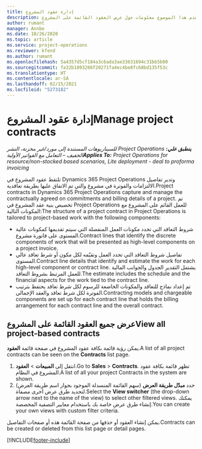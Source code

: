```yaml
---
title: إدارة عقود المشروع
description: يقدم هذا الموضوع معلومات حول عرض العقود القائمة على المشروع.
author: rumant
manager: Annbe
ms.date: 10/26/2020
ms.topic: article
ms.service: project-operations
ms.reviewer: kfend
ms.author: rumant
ms.openlocfilehash: 5a4357d5cf184a3c6ada3ae33631694c31bb5b00
ms.sourcegitcommit: fa32b1893286f20271fa4ec4be8fc68bd135f53c
ms.translationtype: HT
ms.contentlocale: ar-SA
ms.lasthandoff: 02/15/2021
ms.locfileid: "5273182"
---
```

# <a name="manage-project-contracts"></a><span data-ttu-id="eb9e8-103">إدارة عقود المشروع</span><span class="sxs-lookup"><span data-stu-id="eb9e8-103">Manage project contracts</span></span>

<span data-ttu-id="eb9e8-104">_**ينطبق علي:** ‏‫Project Operations للسيناريوهات المستندة إلى مورد/غير مخزنة‬، ‏‫النشر الخفيف – التعامل مع الفواتير الأولية‬_</span><span class="sxs-lookup"><span data-stu-id="eb9e8-104">_**Applies To:** Project Operations for resource/non-stocked based scenarios, Lite deployment - deal to proforma invoicing_</span></span>

<span data-ttu-id="eb9e8-105">تلتقط عقود المشروع في Dynamics 365 Project Operations وتدير تفاصيل الالتزامات والفوترة في مشروع والتي تم الاتفاق عليها بطريقة تعاقدية.</span><span class="sxs-lookup"><span data-stu-id="eb9e8-105">Project contracts in Dynamics 365 Project Operations capture and manage the contractually agreed on commitments and billing details of a project.</span></span> <span data-ttu-id="eb9e8-106">تم تخصيص بنية عقد المشروع في Project Operations للعمل القائم على المشروع مع المكونات التالية:</span><span class="sxs-lookup"><span data-stu-id="eb9e8-106">The structure of a project contract in Project Operations is tailored to project-based work with the following components:</span></span>

- <span data-ttu-id="eb9e8-107">شروط التعاقد التي تحدد مكونات العمل المنفصلة التي سيتم تقديمها كمكونات عالية المستوى على فاتورة مشروع.</span><span class="sxs-lookup"><span data-stu-id="eb9e8-107">Contract lines that identify the discrete components of work that will be presented as high-level components on a project invoice.</span></span>
- <span data-ttu-id="eb9e8-108">تفاصيل شروط التعاقد التي تحدد العمل وتقيّمه لكل مكون أو شرط تعاقد عالي المستوى.</span><span class="sxs-lookup"><span data-stu-id="eb9e8-108">Contract line details that identify and estimate the work for each high-level component or contract line.</span></span> <span data-ttu-id="eb9e8-109">يشتمل التقدير الجدول والجوانب المالية للعمل المرتبط بشروط التعاقد.</span><span class="sxs-lookup"><span data-stu-id="eb9e8-109">The estimate includes the schedule and the financial aspects for the work tied to the contract line.</span></span>
- <span data-ttu-id="eb9e8-110">تم إعداد نماذج للتعاقد والمكونات الخاضعة للرسوم لكل شرط تعاقد يحتفظ بترتيب الفوترة لكل شرط تعاقد والعقد الإجمالي.</span><span class="sxs-lookup"><span data-stu-id="eb9e8-110">Contracting models and chargeable components are set up for each contract line that holds the billing arrangement for each contract line and the overall contract.</span></span>

## <a name="view-all-project-based-contracts"></a><span data-ttu-id="eb9e8-111">عرض جميع العقود القائمة على المشروع</span><span class="sxs-lookup"><span data-stu-id="eb9e8-111">View all project-based contracts</span></span>

<span data-ttu-id="eb9e8-112">يمكن رؤية قائمة بكافة عقود المشروع في صفحة قائمة **العقود**.</span><span class="sxs-lookup"><span data-stu-id="eb9e8-112">A list of all project contracts can be seen on the **Contracts** list page.</span></span> 

1. <span data-ttu-id="eb9e8-113">انتقل إلى **المبيعات** > **العقود**.</span><span class="sxs-lookup"><span data-stu-id="eb9e8-113">Go to **Sales** > **Contracts**.</span></span> <span data-ttu-id="eb9e8-114">تظهر قائمة بكافة عقود المشروع في النظام.</span><span class="sxs-lookup"><span data-stu-id="eb9e8-114">A list of all your project Contracts in the system are shown.</span></span> 
2. <span data-ttu-id="eb9e8-115">حدد **مبدّل طريقة العرض** (سهم القائمة المنسدلة الموجود بجوار اسم طريقة العرض) لتحديد طرق عرض أخرى مصفاة.</span><span class="sxs-lookup"><span data-stu-id="eb9e8-115">Select the **View switcher** (the drop-down arrow next to the name of the view) to select other filtered views.</span></span> <span data-ttu-id="eb9e8-116">يمكنك إنشاء طرق عرض خاصة بك باستخدام معايير التصفية المخصصة.</span><span class="sxs-lookup"><span data-stu-id="eb9e8-116">You can create your own views with custom filter criteria.</span></span>

<span data-ttu-id="eb9e8-117">يمكن إنشاء العقود أو حذفها من صفحة القائمة هذه أو صفحات التفاصيل.</span><span class="sxs-lookup"><span data-stu-id="eb9e8-117">Contracts can be created or deleted from this list page or detail pages.</span></span>


[!INCLUDE[footer-include](../../includes/footer-banner.md)]